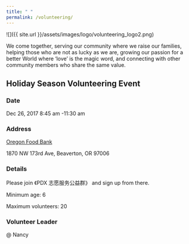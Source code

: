 ```yaml
---
title: " "
permalink: /volunteering/
---
```


![]({{ site.url }}/assets/images/logo/volunteering_logo2.png)

We come together, serving our community where we raise our families, helping those who are not as lucky as we are, growing our passion for a better World where ‘love’ is the magic word, and connecting with other community members who share the same value.

## Holiday Season Volunteering Event

### Date

Dec 26, 2017 8:45 am -11:30 am

### Address

[Oregon Food Bank](htts://www.oregonfoodbank.org/about-us/locations/beaverton/)

1870 NW 173rd Ave, Beaverton, OR 97006

### Details

Please join 《PDX 志愿服务公益群》 and sign up from there.

Minimum age: 6

Maximum volunteers: 20

### Volunteer Leader

@ Nancy
